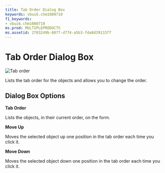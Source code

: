 ```yaml
---
title: Tab Order Dialog Box
keywords: vbui6.chm1080710
f1_keywords:
- vbui6.chm1080710
ms.prod: MULTIPLEPRODUCTS
ms.assetid: 2703249b-8077-d774-a5b3-fda8d39133f7
---
```



# Tab Order Dialog Box


![Tab order](images/taborder_ZA01201655.gif)



Lists the tab order for the objects and allows you to change the order.

## Dialog Box Options

 **Tab Order**

Lists the objects, in their current order, on the form.

 **Move Up**

Moves the selected object up one position in the tab order each time you click it.

 **Move Down**

Moves the selected object down one position in the tab order each time you click it.


